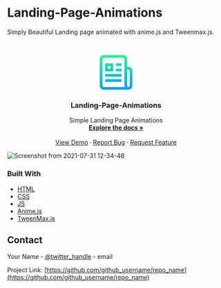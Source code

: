 # Landing-Page-Animations
Simply Beautiful Landing page animated with anime.js and Tweenmax.js.

<!--
*** Thanks for checking out this README Template. If you have a suggestion that would
*** make this better, please fork the repo and create a pull request or simply open
*** an issue with the tag "enhancement".
*** Thanks again! Now go create something AMAZING! :D
***
***
***
*** To avoid retyping too much info. Do a search and replace for the following:
*** github_username, repo_name, twitter_handle, email
-->





<!-- PROJECT SHIELDS -->
<!--
*** I'm using markdown "reference style" links for readability.
*** Reference links are enclosed in brackets [ ] instead of parentheses ( ).
*** See the bottom of this document for the declaration of the reference variables
*** for contributors-url, forks-url, etc. This is an optional, concise syntax you may use.
*** https://www.markdownguide.org/basic-syntax/#reference-style-links
-->




<!-- PROJECT LOGO -->
<br />
<p align="center">
  <a href="https://github.com/github_username/repo_name">
    <img src="images/logo.png" alt="Logo" width="80" height="80">
  </a>

  <h3 align="center">Landing-Page-Animations</h3>

  <p align="center">
   Simple Landing Page Animations
    <br />
    <a href="https://github.com/enraiha0307/Landing-Page-Animations"><strong>Explore the docs »</strong></a>
    <br />
    <br />
    <a href="https://github.com/enraiha0307/Landing-Page-Animations">View Demo</a>
    ·
    <a href="https://github.com/enraiha0307/Landing-Page-Animations/issues">Report Bug</a>
    ·
    <a href="https://github.com/enraiha0307/Landing-Page-Animations/issues">Request Feature</a>
  </p>
</p>


![Screenshot from 2021-07-31 12-34-48](https://user-images.githubusercontent.com/26249973/127732247-87bf769d-6c7c-437b-8e91-e4f282efcb1c.png)

### Built With

* [HTML]()
* [CSS]()
* [JS]()
* [Anime.js]()
* [TweenMax.js]()



<!-- CONTACT -->
## Contact

Your Name - [@twitter_handle](https://twitter.com/twitter_handle) - email

Project Link: [https://github.com/github_username/repo_name](https://github.com/github_username/repo_name)









